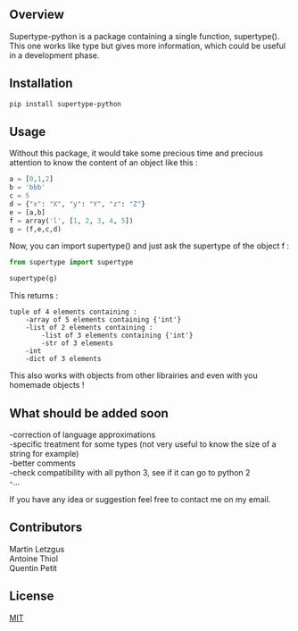 ## Overview

Supertype-python is a package containing a single function, supertype(). This one works like type but gives more information, which could be useful in a development phase.

## Installation

```bash
pip install supertype-python
```

## Usage

Without this package, it would take some precious time and precious attention to know the content of an object like this :

```python
a = [0,1,2]
b = 'bbb'
c = 5
d = {"x": "X", "y": "Y", "z": "Z"}
e = [a,b]
f = array('l', [1, 2, 3, 4, 5])
g = (f,e,c,d)
```
Now, you can import supertype() and just ask the supertype of the object f :
```python
from supertype import supertype

supertype(g)
```

This returns :

```
tuple of 4 elements containing : 
    -array of 5 elements containing {'int'}
    -list of 2 elements containing : 
        -list of 3 elements containing {'int'}
        -str of 3 elements
    -int
    -dict of 3 elements
```

This also works with objects from other librairies and even with you homemade objects !


## What should be added soon

-correction of language approximations\
-specific treatment for some types (not very useful to know the size of a string for example)\
-better comments\
-check compatibility with all python 3, see if it can go to python 2\
-...

If you have any idea or suggestion feel free to contact me on my email.

## Contributors

Martin Letzgus\
Antoine Thiol\
Quentin Petit

## License
[MIT](https://choosealicense.com/licenses/mit/)